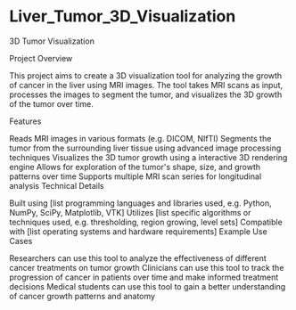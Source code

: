 # Liver_Tumor_3D_Visualization
3D Tumor Visualization

Project Overview

This project aims to create a 3D visualization tool for analyzing the growth of cancer in the liver using MRI images. The tool takes MRI scans as input, processes the images to segment the tumor, and visualizes the 3D growth of the tumor over time.

Features

Reads MRI images in various formats (e.g. DICOM, NIfTI)
Segments the tumor from the surrounding liver tissue using advanced image processing techniques
Visualizes the 3D tumor growth using a interactive 3D rendering engine
Allows for exploration of the tumor's shape, size, and growth patterns over time
Supports multiple MRI scan series for longitudinal analysis
Technical Details

Built using [list programming languages and libraries used, e.g. Python, NumPy, SciPy, Matplotlib, VTK]
Utilizes [list specific algorithms or techniques used, e.g. thresholding, region growing, level sets]
Compatible with [list operating systems and hardware requirements]
Example Use Cases

Researchers can use this tool to analyze the effectiveness of different cancer treatments on tumor growth
Clinicians can use this tool to track the progression of cancer in patients over time and make informed treatment decisions
Medical students can use this tool to gain a better understanding of cancer growth patterns and anatomy
